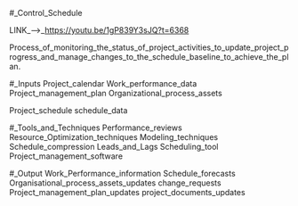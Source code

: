 #_Control_Schedule

LINK_-->_https://youtu.be/1gP839Y3sJQ?t=6368

Process_of_monitoring_the_status_of_project_activities_to_update_project_progress_and_manage_changes_to_the_schedule_baseline_to_achieve_the_plan.

#_Inputs
Project_calendar
Work_performance_data
Project_management_plan
Organizational_process_assets

Project_schedule
schedule_data

#_Tools_and_Techniques
Performance_reviews
Resource_Optimization_techniques
Modeling_techniques
Schedule_compression
Leads_and_Lags
Scheduling_tool
Project_management_software

#_Output
Work_Performance_information
Schedule_forecasts
Organisational_process_assets_updates
change_requests
Project_management_plan_updates
project_documents_updates
